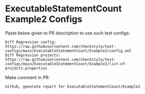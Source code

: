 # ExecutableStatementCount Example2 Configs
Paste below given to PR description to use such test configs:
```
Diff Regression config: https://raw.githubusercontent.com/checkstyle/test-configs/main/ExecutableStatementCount/Example2/config.xml
Diff Regression projects: https://raw.githubusercontent.com/checkstyle/test-configs/main/ExecutableStatementCount/Example2/list-of-projects.properties
```
Make comment in PR:
```
Github, generate report for ExecutableStatementCount/Example2
```
